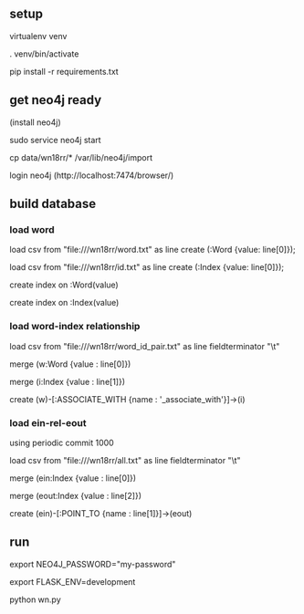 ## setup 

virtualenv venv

. venv/bin/activate

pip install -r requirements.txt

## get neo4j ready

(install neo4j)

sudo service neo4j start

cp data/wn18rr/\* /var/lib/neo4j/import

login neo4j (http://localhost:7474/browser/)

## build database

### load word

load csv from "file:///wn18rr/word.txt" as line create (:Word {value: line[0]});

load csv from "file:///wn18rr/id.txt" as line create (:Index {value: line[0]});

create index on :Word(value)

create index on :Index(value)

### load word-index relationship

load csv from "file:///wn18rr/word\_id\_pair.txt" as line fieldterminator "\t"

merge (w:Word {value : line[0]})

merge (i:Index {value : line[1]})

create (w)-[:ASSOCIATE\_WITH {name : '_associate_with'}]->(i)


### load ein-rel-eout 

using periodic commit 1000

load csv from "file:///wn18rr/all.txt" as line fieldterminator "\t"

merge (ein:Index {value : line[0]})

merge (eout:Index {value : line[2]})

create (ein)-[:POINT\_TO {name : line[1]}]->(eout)

## run 

export NEO4J\_PASSWORD="my-password"

export FLASK\_ENV=development

python wn.py

